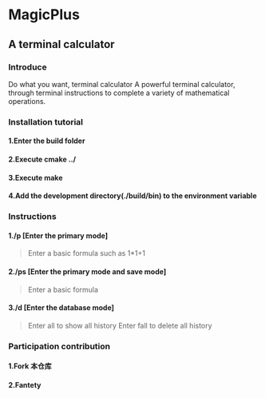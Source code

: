 # MagicPlus
## A terminal calculator

### Introduce
Do what you want, terminal calculator
A powerful terminal calculator, through terminal instructions to complete a variety of mathematical operations.


### Installation tutorial

#### 1.Enter the build folder
#### 2.Execute cmake ../
#### 3.Execute make
#### 4.Add the development directory(./build/bin) to the environment variable

### Instructions

#### 1./p [Enter the primary mode]
> Enter a basic formula such as 1*1+1
#### 2./ps [Enter the primary mode and save mode]
> Enter a basic formula
#### 3./d [Enter the database mode]
> Enter all to show all history
> Enter fall to delete all history



### Participation contribution

#### 1.Fork 本仓库
#### 2.Fantety
